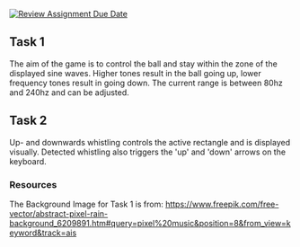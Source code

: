 [![Review Assignment Due Date](https://classroom.github.com/assets/deadline-readme-button-24ddc0f5d75046c5622901739e7c5dd533143b0c8e959d652212380cedb1ea36.svg)](https://classroom.github.com/a/Itg11K3e)

## Task 1

The aim of the game is to control the ball and stay within the zone of the displayed sine waves. Higher tones result in the ball going up, lower frequency tones result in going down. 
The current range is between 80hz and 240hz and can be adjusted.

## Task 2

Up- and downwards whistling controls the active rectangle and is displayed visually. Detected whistling also triggers the 'up' and 'down' arrows on the keyboard.

### Resources

The Background Image for Task 1 is from: https://www.freepik.com/free-vector/abstract-pixel-rain-background_6209891.htm#query=pixel%20music&position=8&from_view=keyword&track=ais